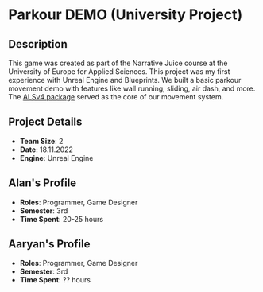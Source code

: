 # Parkour DEMO (University Project)

## Description
This game was created as part of the Narrative Juice course at the University of Europe for Applied Sciences. This project was my first experience with Unreal Engine and Blueprints. We built a basic parkour movement demo with features like wall running, sliding, air dash, and more. The <a href="https://www.unrealengine.com/marketplace/en-US/product/advanced-locomotion-system-v1" target="_blank">ALSv4 package</a> served as the core of our movement system.

## Project Details
- **Team Size**: 2
- **Date**: 18.11.2022
- **Engine**: Unreal Engine

## Alan's Profile
- **Roles**: Programmer, Game Designer
- **Semester**: 3rd
- **Time Spent**: 20-25 hours

## Aaryan's Profile
- **Roles**: Programmer, Game Designer
- **Semester**: 3rd
- **Time Spent**: ?? hours
